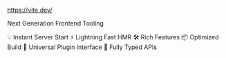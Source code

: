 https://vite.dev/

Next Generation Frontend Tooling

💡 Instant Server Start
⚡️ Lightning Fast HMR
🛠️ Rich Features
📦 Optimized Build
🔩 Universal Plugin Interface
🔑 Fully Typed APIs
